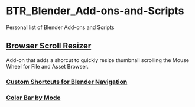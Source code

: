 # BTR_Blender_Add-ons-and-Scripts
Personal list of Blender Add-ons and Scripts

## [Browser Scroll Resizer](https://github.com/Barrunterio/Browser-Scroll-Resizer/blob/main/README.md)
Add-on that adds a shorcut to quickly resize thumbnail scrolling the Mouse Wheel for File and Asset Browser.

### [Custom Shortcuts for Blender Navigation](https://github.com/Barrunterio/BRT-Custom-Shortcuts-for-Blender/tree/main)
### [Color Bar by Mode](https://github.com/Barrunterio/ColorBar-by-Mode)

